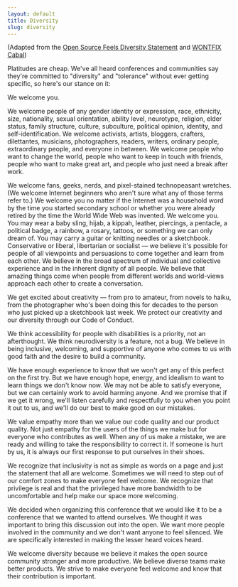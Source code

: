 ```yaml
---
layout: default
title: Diversity
slug: diversity
---
```


(Adapted from the [Open Source Feels Diversity Statement](https://www.osfeels.com/diversity/) and [WONTFIX Cabal](https://maintainerati.org/diversity-statement/))

Platitudes are cheap. We've all heard conferences and communities say they're committed to "diversity" and "tolerance" without ever getting specific, so here's our stance on it:

We welcome you.

We welcome people of any gender identity or expression, race, ethnicity, size, nationality, sexual orientation, ability level, neurotype, religion, elder status, family structure, culture, subculture, political opinion, identity, and self-identification. We welcome activists, artists, bloggers, crafters, dilettantes, musicians, photographers, readers, writers, ordinary people, extraordinary people, and everyone in between. We welcome people who want to change the world, people who want to keep in touch with friends, people who want to make great art, and people who just need a break after work.

We welcome fans, geeks, nerds, and pixel-stained technopeasant wretches. (We welcome Internet beginners who aren't sure what any of those terms refer to.) We welcome you no matter if the Internet was a household word by the time you started secondary school or whether you were already retired by the time the World Wide Web was invented. We welcome you. You may wear a baby sling, hijab, a kippah, leather, piercings, a pentacle, a political badge, a rainbow, a rosary, tattoos, or something we can only dream of. You may carry a guitar or knitting needles or a sketchbook. Conservative or liberal, libertarian or socialist — we believe it's possible for people of all viewpoints and persuasions to come together and learn from each other. We believe in the broad spectrum of individual and collective experience and in the inherent dignity of all people. We believe that amazing things come when people from different worlds and world-views approach each other to create a conversation.

We get excited about creativity — from pro to amateur, from novels to haiku, from the photographer who's been doing this for decades to the person who just picked up a sketchbook last week. We protect our creativity and our diversity through our Code of Conduct.

We think accessibility for people with disabilities is a priority, not an afterthought. We think neurodiversity is a feature, not a bug. We believe in being inclusive, welcoming, and supportive of anyone who comes to us with good faith and the desire to build a community.

We have enough experience to know that we won't get any of this perfect on the first try. But we have enough hope, energy, and idealism to want to learn things we don't know now. We may not be able to satisfy everyone, but we can certainly work to avoid harming anyone. And we promise that if we get it wrong, we'll listen carefully and respectfully to you when you point it out to us, and we'll do our best to make good on our mistakes.

We value empathy more than we value our code quality and our product quality. Not just empathy for the users of the things we make but for everyone who contributes as well. When any of us make a mistake, we are ready and willing to take the responsibility to correct it. If someone is hurt by us, it is always our first response to put ourselves in their shoes.

We recognize that inclusivity is not as simple as words on a page and just the statement that all are welcome. Sometimes we will need to step out of our comfort zones to make everyone feel welcome. We recognize that privilege is real and that the privileged have more bandwidth to be uncomfortable and help make our space more welcoming.

We decided when organizing this conference that we would like it to be a conference that we wanted to attend ourselves. We thought it was important to bring this discussion out into the open. We want more people involved in the community and we don't want anyone to feel silenced. We are specifically interested in making the lesser heard voices heard.

We welcome diversity because we believe it makes the open source community stronger and more productive. We believe diverse teams make better products. We strive to make everyone feel welcome and know that their contribution is important.
